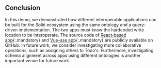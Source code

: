 ## Conclusion

In this demo, we demonstrated how different interoperable applications can be built for the Solid ecosystem using the same ontology and a query-driven implementation. The two apps must know the hardcoded write location to be interoperate.
The source code of [React-based app](https://github.com/SolidLabResearch/solid-todo-app-react){:.mandatory} and [Vue-ase app](https://github.com/SolidLabResearch/solid-todo-app-vue){:.mandatory} are publicly available on GitHub.
In future work, we consider investigating more collaborative operations, such as assigning others to Todo's.
Furthermore, investigating schema alignment across apps using different ontologies is another important venue for future work.

